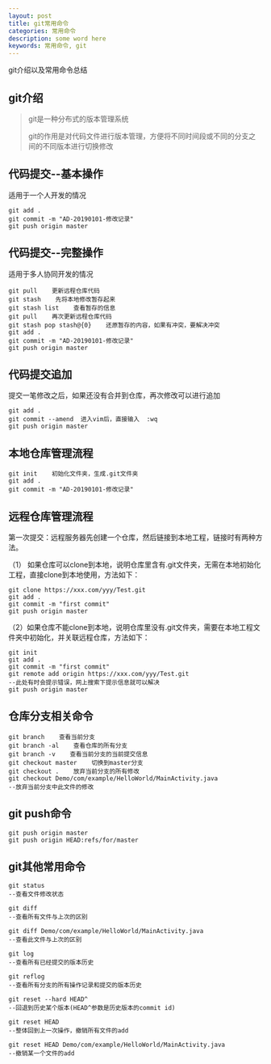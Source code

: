 ```yaml
---
layout: post
title: git常用命令
categories: 常用命令
description: some word here
keywords: 常用命令, git
---
```


git介绍以及常用命令总结

## git介绍

> git是一种分布式的版本管理系统
>
> git的作用是对代码文件进行版本管理，方便将不同时间段或不同的分支之间的不同版本进行切换修改

## 代码提交--基本操作

适用于一个人开发的情况

```
git add .
git commit -m "AD-20190101-修改记录"
git push origin master
```

## 代码提交--完整操作

适用于多人协同开发的情况

```
git pull    更新远程仓库代码
git stash    先将本地修改暂存起来
git stash list    查看暂存的信息	
git pull    再次更新远程仓库代码
git stash pop stash@{0}    还原暂存的内容，如果有冲突，要解决冲突
git add .
git commit -m "AD-20190101-修改记录"
git push origin master
```

## 代码提交追加

提交一笔修改之后，如果还没有合并到仓库，再次修改可以进行追加

```
git add .
git commit --amend  进入vim后，直接输入  :wq
git push origin master
```

## 本地仓库管理流程

```
git init    初始化文件夹，生成.git文件夹
git add .
git commit -m "AD-20190101-修改记录"
```

## 远程仓库管理流程

第一次提交：远程服务器先创建一个仓库，然后链接到本地工程，链接时有两种方法。

（1） 如果仓库可以clone到本地，说明仓库里含有.git文件夹，无需在本地初始化工程，直接clone到本地使用，方法如下：

```
git clone https://xxx.com/yyy/Test.git
git add .
git commit -m "first commit"
git push origin master
```

（2）如果仓库不能clone到本地，说明仓库里没有.git文件夹，需要在本地工程文件夹中初始化，并关联远程仓库，方法如下：

```
git init
git add .
git commit -m "first commit"
git remote add origin https://xxx.com/yyy/Test.git
--此处有时会提示错误，网上搜索下提示信息就可以解决
git push origin master
```

## 仓库分支相关命令

```
git branch    查看当前分支
git branch -al    查看仓库的所有分支
git branch -v    查看当前分支的当前提交信息
git checkout master    切换到master分支
git checkout .    放弃当前分支的所有修改
git checkout Demo/com/example/HelloWorld/MainActivity.java
--放弃当前分支中此文件的修改
```

## git push命令

```
git push origin master
git push origin HEAD:refs/for/master
```

## git其他常用命令

```
git status
--查看文件修改状态

git diff
--查看所有文件与上次的区别

git diff Demo/com/example/HelloWorld/MainActivity.java
--查看此文件与上次的区别

git log
--查看所有已经提交的版本历史

git reflog
--查看所有分支的所有操作记录和提交的版本历史

git reset --hard HEAD^    
--回退到历史某个版本(HEAD^参数是历史版本的commit id)

git reset HEAD
--整体回到上一次操作，撤销所有文件的add

git reset HEAD Demo/com/example/HelloWorld/MainActivity.java
--撤销某一个文件的add
```

